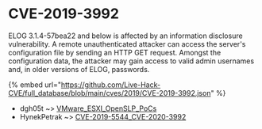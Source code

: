 # CVE-2019-3992

ELOG 3.1.4-57bea22 and below is affected by an information disclosure vulnerability. A remote unauthenticated attacker can access the server's configuration file by sending an HTTP GET request. Amongst the configuration data, the attacker may gain access to valid admin usernames and, in older versions of ELOG, passwords.

{% embed url="https://github.com/Live-Hack-CVE/full_database/blob/main/cves/2019/CVE-2019-3992.json" %}


* dgh05t ~> [VMware_ESXI_OpenSLP_PoCs](https://www.alice-snow.ru/2019/database/cve-2019-3992/vmware_esxi_openslp_pocs-dgh05t)
* HynekPetrak ~> [CVE-2019-5544_CVE-2020-3992](https://www.alice-snow.ru/2019/database/cve-2019-3992/cve-2019-5544_cve-2020-3992-hynekpetrak)